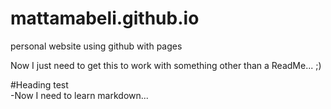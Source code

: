 # mattamabeli.github.io
personal website using github with pages

Now I just need to get this to work with something other than a ReadMe... ;)

#Heading test  
-Now I need to learn markdown...
